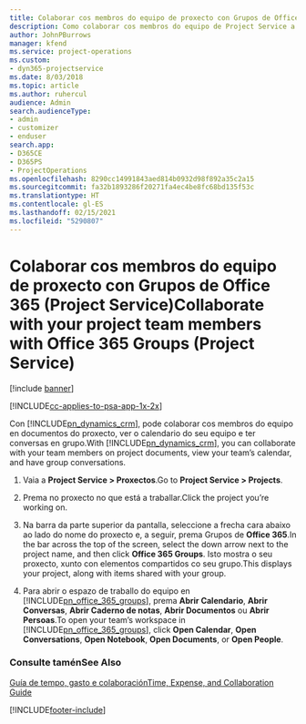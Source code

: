 ```yaml
---
title: Colaborar cos membros do equipo de proxecto con Grupos de Office 365
description: Como colaborar cos membros do equipo de Project Service a través dos Grupos de Office 365
author: JohnPBurrows
manager: kfend
ms.service: project-operations
ms.custom:
- dyn365-projectservice
ms.date: 8/03/2018
ms.topic: article
ms.author: ruhercul
audience: Admin
search.audienceType:
- admin
- customizer
- enduser
search.app:
- D365CE
- D365PS
- ProjectOperations
ms.openlocfilehash: 8290cc14991843aed814b0932d98f892a35c2a15
ms.sourcegitcommit: fa32b1893286f20271fa4ec4be8fc68bd135f53c
ms.translationtype: HT
ms.contentlocale: gl-ES
ms.lasthandoff: 02/15/2021
ms.locfileid: "5290807"
---
```

# <a name="collaborate-with-your-project-team-members-with-office-365-groups-project-service"></a><span data-ttu-id="46851-103">Colaborar cos membros do equipo de proxecto con Grupos de Office 365 (Project Service)</span><span class="sxs-lookup"><span data-stu-id="46851-103">Collaborate with your project team members with Office 365 Groups (Project Service)</span></span>

[!include [banner](../includes/psa-now-project-operations.md)]

[!INCLUDE[cc-applies-to-psa-app-1x-2x](../includes/cc-applies-to-psa-app-1x-2x.md)]

<span data-ttu-id="46851-104">Con [!INCLUDE[pn_dynamics_crm](../includes/pn-dynamics-crm.md)], pode colaborar cos membros do equipo en documentos do proxecto, ver o calendario do seu equipo e ter conversas en grupo.</span><span class="sxs-lookup"><span data-stu-id="46851-104">With [!INCLUDE[pn_dynamics_crm](../includes/pn-dynamics-crm.md)], you can collaborate with your team members on project documents, view your team’s calendar, and have group conversations.</span></span>  
  
1. <span data-ttu-id="46851-105">Vaia a **Project Service > Proxectos**.</span><span class="sxs-lookup"><span data-stu-id="46851-105">Go to **Project Service > Projects**.</span></span>  
  
2. <span data-ttu-id="46851-106">Prema no proxecto no que está a traballar.</span><span class="sxs-lookup"><span data-stu-id="46851-106">Click the project you’re working on.</span></span>  
  
3. <span data-ttu-id="46851-107">Na barra da parte superior da pantalla, seleccione a frecha cara abaixo ao lado do nome do proxecto e, a seguir, prema Grupos de **Office 365**.</span><span class="sxs-lookup"><span data-stu-id="46851-107">In the bar across the top of the screen, select the down arrow next to the project name, and then click **Office 365 Groups**.</span></span> <span data-ttu-id="46851-108">Isto mostra o seu proxecto, xunto con elementos compartidos co seu grupo.</span><span class="sxs-lookup"><span data-stu-id="46851-108">This displays your project, along with items shared with your group.</span></span>  
  
4. <span data-ttu-id="46851-109">Para abrir o espazo de traballo do equipo en [!INCLUDE[pn_office_365_groups](../includes/pn-office-365-groups.md)], prema **Abrir Calendario**, **Abrir Conversas**, **Abrir Caderno de notas**, **Abrir Documentos** ou **Abrir Persoas**.</span><span class="sxs-lookup"><span data-stu-id="46851-109">To open your team’s workspace in [!INCLUDE[pn_office_365_groups](../includes/pn-office-365-groups.md)], click **Open Calendar**, **Open Conversations**, **Open Notebook**, **Open Documents**, or **Open People**.</span></span>  
  
### <a name="see-also"></a><span data-ttu-id="46851-110">Consulte tamén</span><span class="sxs-lookup"><span data-stu-id="46851-110">See Also</span></span>  
 [<span data-ttu-id="46851-111">Guía de tempo, gasto e colaboración</span><span class="sxs-lookup"><span data-stu-id="46851-111">Time, Expense, and Collaboration Guide</span></span>](../psa/time-expense-collaboration-guide.md)


[!INCLUDE[footer-include](../includes/footer-banner.md)]